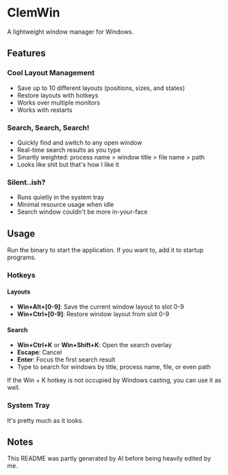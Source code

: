 # ClemWin

A lightweight window manager for Windows.

## Features

### Cool Layout Management

- Save up to 10 different layouts (positions, sizes, and states)
- Restore layouts with hotkeys
- Works over multiple monitors
- Works with restarts

### Search, Search, Search!

- Quickly find and switch to any open window
- Real-time search results as you type
- Smartly weighted: process name > window title > file name > path
- Looks like shit but that's how I like it

### Silent..ish?

- Runs quietly in the system tray
- Minimal resource usage when idle
- Search window couldn't be more in-your-face

## Usage

Run the binary to start the application.
If you want to, add it to startup programs.

### Hotkeys

#### Layouts

- **Win+Alt+[0-9]**: Save the current window layout to slot 0-9
- **Win+Ctrl+[0-9]**: Restore window layout from slot 0-9

#### Search

- **Win+Ctrl+K** or **Win+Shift+K**: Open the search overlay
- **Escape**: Cancel
- **Enter**: Focus the first search result
- Type to search for windows by title, process name, file, or even path

If the Win + K hotkey is not occupied by Windows casting, you can use it as well.

### System Tray

It's pretty much as it looks.

## Notes

This README was partly generated by AI before being heavily edited by me.